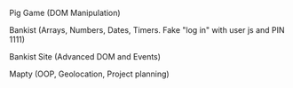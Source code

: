 Pig Game (DOM Manipulation)

Bankist (Arrays, Numbers, Dates, Timers. Fake "log in" with user js and PIN 1111)

Bankist Site (Advanced DOM and Events)

Mapty (OOP, Geolocation, Project planning)
